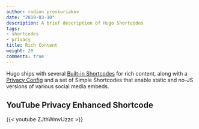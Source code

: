 ```yaml
---
author: rodion proskuriakov
date: "2019-03-10"
description: A brief description of Hugo Shortcodes
tags:
- shortcodes
- privacy
title: Rich Content
weight: 20
comments: true
---
```


Hugo ships with several [Built-in Shortcodes](https://gohugo.io/content-management/shortcodes/#use-hugos-built-in-shortcodes) for rich content, along with a [Privacy Config](https://gohugo.io/about/hugo-and-gdpr/) and a set of Simple Shortcodes that enable static and no-JS versions of various social media embeds.

## <!--more-->

## YouTube Privacy Enhanced Shortcode

{{< youtube ZJthWmvUzzc >}}
